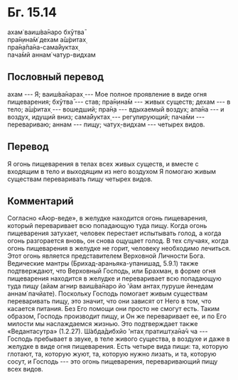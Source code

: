 # Бг. 15.14
ахам̇ ваиш́ва̄наро бхӯтва̄<br/>
пра̄н̣ина̄м̇ дехам а̄ш́ритах̣<br/>
пра̄н̣а̄па̄на-сама̄йуктах̣<br/>
пача̄мй аннам̇ чатур-видхам
## Пословный перевод

ахам --- Я; ваиш́ва̄нарах̣ --- Мое полное проявление в виде огня
пищеварения; бхӯтва̄ --- став; пра̄н̣ина̄м --- живых существ; дехам --- в
тело; а̄ш́ритах̣ --- вошедший; пра̄н̣а --- вдыхаемый воздух; апа̄на --- и
воздух, идущий вниз; сама̄йуктах̣ --- регулирующий; пача̄ми ---
перевариваю; аннам --- пищу; чатух̣-видхам --- четырех видов.

## Перевод

Я огонь пищеварения в телах всех живых существ, и вместе с входящим в
тело и выходящим из него воздухом Я помогаю живым существам переваривать
пищу четырех видов.

## Комментарий

Согласно «Аюр-веде», в желудке находится огонь пищеварения, который
переваривает всю попадающую туда пищу. Когда огонь пищеварения затухает,
человек перестает испытывать голод, а когда огонь разгорается вновь, он
снова ощущает голод. В тех случаях, когда огонь пищеварения в желудке не
горит, человеку необходимо лечиться. Этот огонь является представителем
Верховной Личности Бога. Ведические мантры (Брихад-араньяка-упанишад,
5.9.1) также подтверждают, что Верховный Господь, или Брахман, в форме
огня пищеварения находится в желудке и переваривает всю попадающую туда
пищу (айам агнир ваиш́ва̄наро йо 'йам антах̣ пуруше йенедам аннам̇ пачйате).
Поскольку Господь помогает живым существам переваривать пищу, это
значит, что они зависят от Него в том, что касается питания. Без Его
помощи они просто не смогут есть. Таким образом, Господь производит
пищу, и Он же переваривает ее, и по Его милости мы наслаждаемся жизнью.
Это подтверждает также «Ведантасутра» (1.2.27). Ш́абда̄дибхйо 'нтах̣
пратишт̣ха̄на̄ч ча --- Господь пребывает в звуке, в теле живого существа, в
воздухе и даже в желудке в виде огня пищеварения. Есть четыре вида пищи:
та, которую глотают, та, которую жуют, та, которую нужно лизать, и та,
которую сосут, и Господь --- это огонь пищеварения, переваривающий пищу
всех видов.
